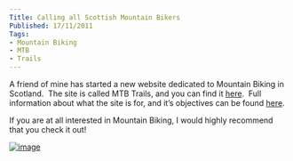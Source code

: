 ```yaml
---
Title: Calling all Scottish Mountain Bikers
Published: 17/11/2011
Tags:
- Mountain Biking
- MTB
- Trails
---
```


A friend of mine has started a new website dedicated to Mountain Biking in Scotland.  The site is called MTB Trails, and you can find it [here](http://www.mtbtrails.info/).  Full information about what the site is for, and it’s objectives can be found [here](http://www.mtbtrails.info/About.aspx).

If you are at all interested in Mountain Biking, I would highly recommend that you check it out!

[![image](http://www.gep13.co.uk/blog/wp-content/uploads/2011/11/image_thumb.png)](http://www.mtbtrails.info/Default.aspx)
